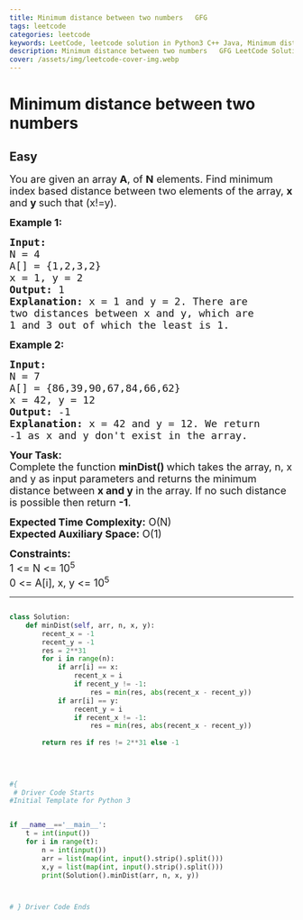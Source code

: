 ```yaml
---
title: Minimum distance between two numbers   GFG
tags: leetcode
categories: leetcode
keywords: LeetCode, leetcode solution in Python3 C++ Java, Minimum distance between two numbers - GFG solution
description: Minimum distance between two numbers   GFG LeetCode Solution Explained
cover: /assets/img/leetcode-cover-img.webp
---
```



# Minimum distance between two numbers
## Easy
<div class="problems_problem_content__Xm_eO"><p><span style="font-size:18px">You are given an&nbsp;array <strong>A</strong>, of <strong>N</strong> elements. Find minimum index based&nbsp;distance between two elements of the array,&nbsp;<strong>x</strong> and <strong>y&nbsp;</strong>such that (x!=y).</span></p>

<p><span style="font-size:18px"><strong>Example 1:</strong></span></p>

<pre><span style="font-size:18px"><strong>Input:
</strong>N = 4
A[] = {1,2,3,2}
x = 1, y = 2
<strong>Output: </strong>1<strong>
Explanation: </strong>x = 1 and y = 2. There are
two distances between x&nbsp;and y, which are
1 and 3 out of which the least&nbsp;is 1.</span>
</pre>

<p><span style="font-size:18px"><strong>Example 2:</strong></span></p>

<pre><span style="font-size:18px"><strong>Input:
</strong>N = 7
A[] = {86,39,90,67,84,66,62}
x = 42, y = 12
<strong>Output: </strong>-1<strong>
Explanation: </strong>x = 42 and y = 12. We return
-1 as&nbsp;x and y don't exist in the array.</span></pre>

<p><strong><span style="font-size:18px">Your Task:</span></strong><br>
<span style="font-size:18px">Complete the function <strong>minDist()&nbsp;</strong>which takes the array, n, x and y as input parameters and&nbsp;returns&nbsp;the minimum distance between&nbsp;<strong>x and y</strong> in the array. If no such distance is possible then&nbsp;return <strong>-1</strong>.</span></p>

<p><span style="font-size:18px"><strong>Expected Time Complexity:</strong> O(N)<br>
<strong>Expected Auxiliary Space:</strong> O(1)</span></p>

<p><span style="font-size:18px"><strong>Constraints:</strong><br>
1 &lt;= N &lt;= 10<sup>5</sup><br>
0 &lt;= A[i], x, y &lt;= 10<sup>5</sup></span></p>
</div>

---




```python

class Solution:
    def minDist(self, arr, n, x, y):
        recent_x = -1
        recent_y = -1
        res = 2**31
        for i in range(n):
            if arr[i] == x:
                recent_x = i
                if recent_y != -1:
                    res = min(res, abs(recent_x - recent_y))
            if arr[i] == y:
                recent_y = i
                if recent_x != -1:
                    res = min(res, abs(recent_x - recent_y))
        
        return res if res != 2**31 else -1
        
        

                
#{ 
 # Driver Code Starts
#Initial Template for Python 3


if __name__=='__main__':
    t = int(input())
    for i in range(t):
        n = int(input())
        arr = list(map(int, input().strip().split()))
        x,y = list(map(int, input().strip().split()))
        print(Solution().minDist(arr, n, x, y))



# } Driver Code Ends
```
